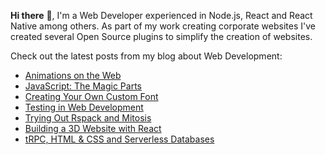 **Hi there** 👋, I'm a Web Developer experienced in Node.js, React and React Native among others. As part of my work creating corporate websites I've created several Open Source plugins to simplify the creation of websites.

Check out the latest posts from my blog about Web Development:

<!-- BLOG-POST-LIST:START -->
- [Animations on the Web](https://onwebfocus.com/animation)
- [JavaScript: The Magic Parts](https://onwebfocus.com/magic)
- [Creating Your Own Custom Font](https://onwebfocus.com/font)
- [Testing in Web Development](https://onwebfocus.com/testing)
- [Trying Out Rspack and Mitosis](https://onwebfocus.com/rspack)
- [Building a 3D Website with React](https://onwebfocus.com/three)
- [tRPC, HTML &amp; CSS and Serverless Databases](https://onwebfocus.com/trpc)
<!-- BLOG-POST-LIST:END -->
